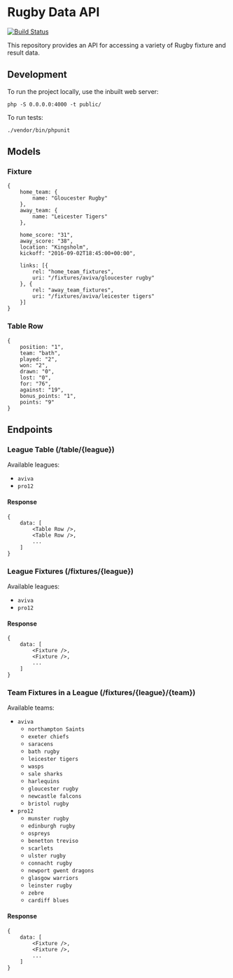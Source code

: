 # Rugby Data API

[![Build Status](https://travis-ci.org/punkstar/rugby-data-api.svg?branch=master)](https://travis-ci.org/punkstar/rugby-data-api)

This repository provides an API for accessing a variety of Rugby fixture and result data.

## Development

To run the project locally, use the inbuilt web server:

    php -S 0.0.0.0:4000 -t public/

To run tests:

    ./vendor/bin/phpunit

## Models

### Fixture

    {
        home_team: {
            name: "Gloucester Rugby"
        },
        away_team: {
            name: "Leicester Tigers"
        },

        home_score: "31",
        away_score: "38",
        location: "Kingsholm",
        kickoff: "2016-09-02T18:45:00+00:00",

        links: [{
            rel: "home_team_fixtures",
            uri: "/fixtures/aviva/gloucester rugby"
        }, {
            rel: "away_team_fixtures",
            uri: "/fixtures/aviva/leicester tigers"
        }]
    }

### Table Row

    {
        position: "1",
        team: "bath",
        played: "2",
        won: "2",
        drawn: "0",
        lost: "0",
        for: "76",
        against: "19",
        bonus_points: "1",
        points: "9"
    }

## Endpoints

### League Table (/table/{league})

Available leagues:

* `aviva`
* `pro12`

#### Response

    {
        data: [
            <Table Row />,
            <Table Row />,
            ...
        ]
    }

### League Fixtures (/fixtures/{league})

Available leagues:

* `aviva`
* `pro12`

#### Response

    {
        data: [
            <Fixture />,
            <Fixture />,
            ...
        ]
    }

### Team Fixtures in a League (/fixtures/{league}/{team})


Available teams:

* `aviva`
    * `northampton Saints`
    * `exeter chiefs`
    * `saracens`
    * `bath rugby`
    * `leicester tigers`
    * `wasps`
    * `sale sharks`
    * `harlequins`
    * `gloucester rugby`
    * `newcastle falcons`
    * `bristol rugby`
* `pro12`
    * `munster rugby`
    * `edinburgh rugby`
    * `ospreys`
    * `benetton treviso`
    * `scarlets`
    * `ulster rugby`
    * `connacht rugby`
    * `newport gwent dragons`
    * `glasgow warriors`
    * `leinster rugby`
    * `zebre`
    * `cardiff blues`


#### Response

    {
        data: [
            <Fixture />,
            <Fixture />,
            ...
        ]
    }
